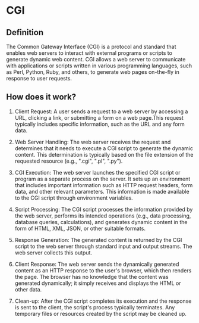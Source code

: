 # CGI

## Definition
The Common Gateway Interface (CGI) is a protocol and standard that enables web servers to interact with external programs or scripts to generate dynamic web content.
CGI allows a web server to communicate with applications or scripts written in various programming languages, such as Perl, Python, Ruby, and others, to generate web pages on-the-fly in response to user requests.

## How does it work?

1. Client Request: A user sends a request to a web server by accessing a URL, clicking a link, or submitting a form on a web page.This request typically includes specific information, such as the URL and any form data.

2. Web Server Handling: The web server receives the request and determines that it needs to execute a CGI script to generate the dynamic content. This determination is typically based on the file extension of the requested resource (e.g., ".cgi", ".pl", ".py").

3. CGI Execution: The web server launches the specified CGI script or program as a separate process on the server. It sets up an environment that includes important information such as HTTP request headers, form data, and other relevant parameters. This information is made available to the CGI script through environment variables.

4. Script Processing: The CGI script processes the information provided by the web server, performs its intended operations (e.g., data processing, database queries, calculations), and generates dynamic content in the form of HTML, XML, JSON, or other suitable formats.

5. Response Generation: The generated content is returned by the CGI script to the web server through standard input and output streams. The web server collects this output.

6. Client Response: The web server sends the dynamically generated content as an HTTP response to the user's browser, which then renders the page. The browser has no knowledge that the content was generated dynamically; it simply receives and displays the HTML or other data.

7. Clean-up: After the CGI script completes its execution and the response is sent to the client, the script's process typically terminates. Any temporary files or resources created by the script may be cleaned up.
